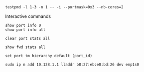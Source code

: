 ```
testpmd -l 1-3 -n 1 -- -i --portmask=0x3 --nb-cores=2
```
Interactive commands
```
show port info 0
show port info all

clear port stats all

show fwd stats all

set port tm hierarchy default (port_id)
```
```
sudo ip n add 10.128.1.1 lladdr b8:27:eb:e8:bd:26 dev enp1s0
```
